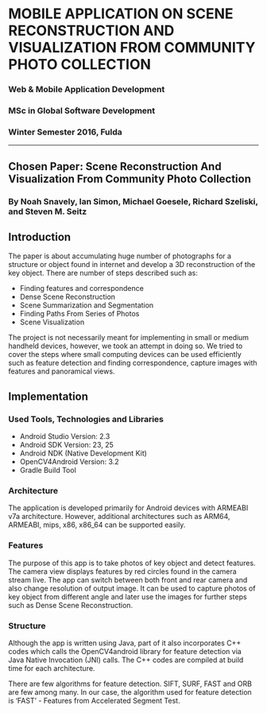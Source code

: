 # MOBILE APPLICATION ON SCENE RECONSTRUCTION AND VISUALIZATION FROM COMMUNITY PHOTO COLLECTION

### Web & Mobile Application Development
### MSc in Global Software Development
### Winter Semester 2016, Fulda

---
## Chosen Paper: Scene Reconstruction And Visualization From Community Photo Collection
### By Noah Snavely, Ian Simon, Michael Goesele, Richard Szeliski, and Steven M. Seitz

## Introduction

The paper is about accumulating huge number of photographs for a structure or object found in internet and develop a 3D reconstruction of the key object. There are number of steps described such as:
- Finding features and correspondence
- Dense Scene Reconstruction
- Scene Summarization and Segmentation
- Finding Paths From Series of Photos
- Scene Visualization

The project is not necessarily meant for implementing in small or medium handheld devices, however, we took an attempt in doing so. We tried to cover the steps where small computing devices can be used efficiently such as feature detection and finding correspondence, capture images with features and panoramical views. 

## Implementation
### Used Tools, Technologies and Libraries
- Android Studio Version: 2.3
- Android SDK Version: 23, 25
- Android NDK (Native Development Kit)
- OpenCV4Android Version: 3.2
- Gradle Build Tool

### Architecture
The application is developed primarily for Android devices with ARMEABI v7a architecture. However, additional architectures such as ARM64, ARMEABI, mips, x86, x86_64 can be supported easily.

### Features
The purpose of this app is to take photos of key object and detect features. The camera view displays features by red circles found in the camera stream live. The app can switch between both front and rear camera and also change resolution of output image. It can be used to capture photos of key object from different angle and later use the images for further steps such as Dense Scene Reconstruction.

### Structure
Although the app is written using Java, part of it also incorporates C++ codes which calls the OpenCV4android library for feature detection via Java Native Invocation (JNI) calls. The C++ codes are compiled at build time for each architecture.

There are few algorithms for feature detection. SIFT, SURF, FAST and ORB are few among many. In our case, the algorithm used for feature detection is ‘FAST’ - Features from Accelerated Segment Test.


